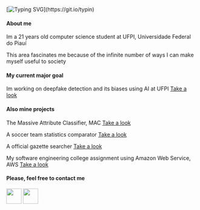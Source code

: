 [![Typing SVG](https://readme-typing-svg.herokuapp.com/?color=191970&size=30&center=true&vCenter=true&width=1000&lines=Hey+There!;Me+chamo+Carlos+Daniel.;Sou+um+entusiasta+de+IA+e+queria+te+mostrar+meus+projetos!)](https://git.io/typin)
<h4 align="left">About me</h4>
<p> Im a 21 years old computer science student at UFPI, Universidade Federal do Piauí</p>
<p> This area fascinates me because of the infinite number of ways I can make myself useful to society</p>

<h4 align="left">My current major goal</h4>
<p> Im working on deepfake detection and its biases using AI at UFPI <a href=''>Take a look</a></p>

<h4 align="left">Also mine projects</h4>
<p> The Massive Attribute Classifier, MAC <a href=''>Take a look</a></p>
<p> A soccer team statistics comparator <a href=''>Take a look</a></p>
<p> A official gazette searcher <a href=''>Take a look</a></p>
<p> My software engineering college assignment using Amazon Web Service, AWS <a href=''>Take a look</a></p>

<h4 align="left">Please, feel free to contact me</h4>
<p padding="20"><a href="https://www.linkedin.com/in/carlos-daniel-5794a3311"><img src="https://cdn.jsdelivr.net/gh/devicons/devicon@latest/icons/linkedin/linkedin-original.svg" width="40" height="40"/></a>
<a href="mailto:carlosdpssrocha@gmail.com"><img src="https://img.icons8.com/?size=100&id=P7UIlhbpWzZm&format=png&color=000000" width="40" height="40"/></a></p>
